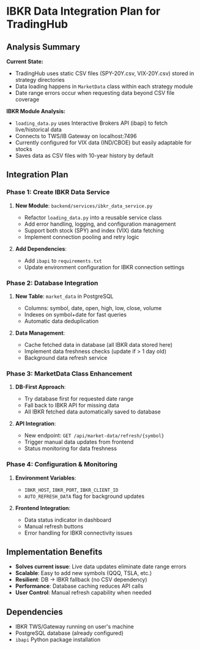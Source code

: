 # IBKR Data Integration Plan for TradingHub

## Analysis Summary

**Current State:**
- TradingHub uses static CSV files (SPY-20Y.csv, VIX-20Y.csv) stored in strategy directories
- Data loading happens in `MarketData` class within each strategy module
- Date range errors occur when requesting data beyond CSV file coverage

**IBKR Module Analysis:**
- `loading_data.py` uses Interactive Brokers API (ibapi) to fetch live/historical data
- Connects to TWS/IB Gateway on localhost:7496
- Currently configured for VIX data (IND/CBOE) but easily adaptable for stocks
- Saves data as CSV files with 10-year history by default

## Integration Plan

### Phase 1: Create IBKR Data Service
1. **New Module**: `backend/services/ibkr_data_service.py`
   - Refactor `loading_data.py` into a reusable service class
   - Add error handling, logging, and configuration management
   - Support both stock (SPY) and index (VIX) data fetching
   - Implement connection pooling and retry logic

2. **Add Dependencies**:
   - Add `ibapi` to `requirements.txt`
   - Update environment configuration for IBKR connection settings

### Phase 2: Database Integration
1. **New Table**: `market_data` in PostgreSQL
   - Columns: symbol, date, open, high, low, close, volume
   - Indexes on symbol+date for fast queries
   - Automatic data deduplication

2. **Data Management**:
   - Cache fetched data in database (all IBKR data stored here)
   - Implement data freshness checks (update if > 1 day old)
   - Background data refresh service

### Phase 3: MarketData Class Enhancement
1. **DB-First Approach**:
   - Try database first for requested date range
   - Fall back to IBKR API for missing data
   - All IBKR fetched data automatically saved to database

2. **API Integration**:
   - New endpoint: `GET /api/market-data/refresh/{symbol}`
   - Trigger manual data updates from frontend
   - Status monitoring for data freshness

### Phase 4: Configuration & Monitoring
1. **Environment Variables**:
   - `IBKR_HOST`, `IBKR_PORT`, `IBKR_CLIENT_ID`
   - `AUTO_REFRESH_DATA` flag for background updates

2. **Frontend Integration**:
   - Data status indicator in dashboard
   - Manual refresh buttons
   - Error handling for IBKR connectivity issues

## Implementation Benefits
- **Solves current issue**: Live data updates eliminate date range errors
- **Scalable**: Easy to add new symbols (QQQ, TSLA, etc.)
- **Resilient**: DB → IBKR fallback (no CSV dependency)
- **Performance**: Database caching reduces API calls
- **User Control**: Manual refresh capability when needed

## Dependencies
- IBKR TWS/Gateway running on user's machine
- PostgreSQL database (already configured)
- `ibapi` Python package installation